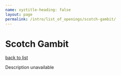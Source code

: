 ```yaml
---
name: xyztitle-heading: false
layout: page
permalink: /intro/list_of_openings/scotch-gambit/
---
```


# Scotch Gambit

[back to list](../../list_of_openings)

Description unavailable